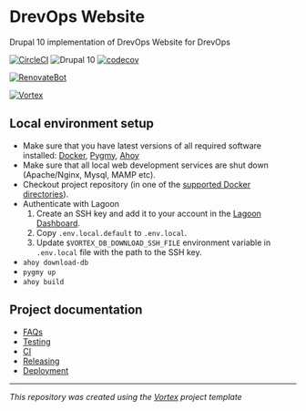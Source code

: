 # DrevOps Website
Drupal 10 implementation of DrevOps Website for DrevOps

[![CircleCI](https://dl.circleci.com/status-badge/img/gh/drevops/website/tree/develop.svg?style=shield)](https://dl.circleci.com/status-badge/redirect/gh/drevops/website/tree/develop)
![Drupal 10](https://img.shields.io/badge/Drupal-10-blue.svg)
[![codecov](https://codecov.io/gh/drevops/website/graph/badge.svg?token=R1JRZHKLR3)](https://codecov.io/gh/drevops/website)


[![RenovateBot](https://img.shields.io/badge/RenovateBot-enabled-brightgreen.svg?logo=renovatebot)](https://renovatebot.com)


[//]: # (DO NOT REMOVE THE BADGE BELOW. IT IS USED BY VORTEX TO TRACK INTEGRATION)

[![Vortex](https://img.shields.io/badge/Vortex-24.9.1-blue.svg)](https://github.com/drevops/vortex/tree/24.9.1)

## Local environment setup

- Make sure that you have latest versions of all required software installed: [Docker](https://www.docker.com/), [Pygmy](https://github.com/pygmystack/pygmy), [Ahoy](https://github.com/ahoy-cli/ahoy)
- Make sure that all local web development services are shut down (Apache/Nginx, Mysql, MAMP etc).
- Checkout project repository (in one of the [supported Docker directories](https://docs.docker.com/docker-for-mac/osxfs/#access-control)).
- Authenticate with Lagoon
  1. Create an SSH key and add it to your account in the [Lagoon Dashboard](https://dashboard.amazeeio.cloud/).
  2. Copy `.env.local.default` to `.env.local`.
  3. Update `$VORTEX_DB_DOWNLOAD_SSH_FILE` environment variable in `.env.local` file
     with the path to the SSH key.
- `ahoy download-db`
- `pygmy up`
- `ahoy build`

## Project documentation

- [FAQs](docs/faqs.md)
- [Testing](docs/testing.md)
- [CI](docs/ci.md)
- [Releasing](docs/releasing.md)
- [Deployment](docs/deployment.md)

---
_This repository was created using the [Vortex](https://github.com/drevops/vortex) project template_
